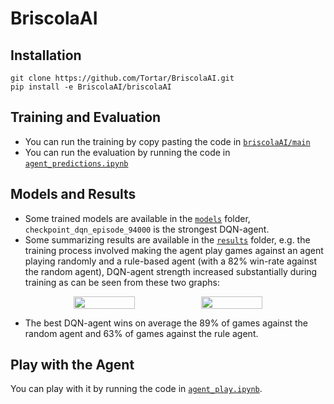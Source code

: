 # BriscolaAI

## Installation

```
git clone https://github.com/Tortar/BriscolaAI.git
pip install -e BriscolaAI/briscolaAI
```

## Training and Evaluation

- You can run the training by copy pasting the code in [`briscolaAI/main`](https://github.com/Tortar/BriscolaAI/blob/main/briscolaAI/main.py)
- You can run the evaluation by running the code in [`agent_predictions.ipynb`](https://github.com/Tortar/BriscolaAI/blob/main/agent_predictions.ipynb)

## Models and Results

- Some trained models are available in the [`models`](https://github.com/Tortar/BriscolaAI/tree/main/models) folder, `checkpoint_dqn_episode_94000` is the strongest DQN-agent.
- Some summarizing results are available in the [`results`](https://github.com/Tortar/BriscolaAI/tree/main/results) folder, e.g. the training process involved making the agent play     games against an agent playing randomly and a rule-based agent (with a 82% win-rate against the random agent), DQN-agent strength increased substantially during training as can be seen from these two graphs:

<p align="center">
<figure class="half" style="display:flex;justify-content:center;text-align:center" align="center">
    <img style="width:48%;text-align:center" src="https://github.com/user-attachments/assets/48968f3a-5a76-4262-9aa6-4b14d819f85c">
    <img style="width:48%;text-align:center" src="https://github.com/user-attachments/assets/8f7ac4f7-60f1-4477-aca9-78d05140750a" >
</figure>
</p>

- The best DQN-agent wins on average the 89% of games against the random agent and 63% of games against the rule agent.

## Play with the Agent

You can play with it by running the code in [`agent_play.ipynb`](https://github.com/Tortar/BriscolaAI/blob/main/agent_play.ipynb). 

